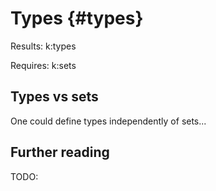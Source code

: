# Types {#types}

<knowledge-graph>
Results: k:types

Requires: k:sets
</knowledge-graph>

## Types vs sets

One could define types independently of sets...




## Further reading

TODO:
